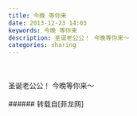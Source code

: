 ```yaml
---
title: 今晚 等你来
date: 2013-12-23 14:03
keywords: 今晚 等你来
description: 圣诞老公公！ 今晚等你来～
categories: sharing
---
```

<td class="t_f" id="postmessage_86666">

<br/>
<br/>
圣诞老公公！ 今晚等你来～<br/>
<br/>
<img alt="" border="0" onclick="" onmouseover="" smilieid="256" src="static/image/smiley/Xiongmao/32.gif"/><br/>
</td>
###### 转载自[菲龙网]